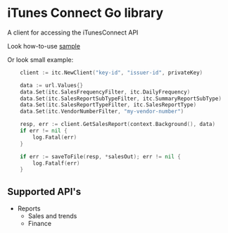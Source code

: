 # iTunes Connect Go library

A client for accessing the iTunesConnect API

Look how-to-use [sample](samples/reports/main.go)

Or look small example:
```go
	client := itc.NewClient("key-id", "issuer-id", privateKey)

	data := url.Values{}
	data.Set(itc.SalesFrequencyFilter, itc.DailyFrequency)
	data.Set(itc.SalesReportSubTypeFilter, itc.SummaryReportSubType)
	data.Set(itc.SalesReportTypeFilter, itc.SalesReportType)
	data.Set(itc.VendorNumberFilter, "my-vendor-number")

	resp, err := client.GetSalesReport(context.Background(), data)
	if err != nil {
		log.Fatal(err)
	}

	if err := saveToFile(resp, *salesOut); err != nil {
		log.Fatalf(err)
	}
```

## Supported API's
- Reports
  - Sales and trends
  - Finance